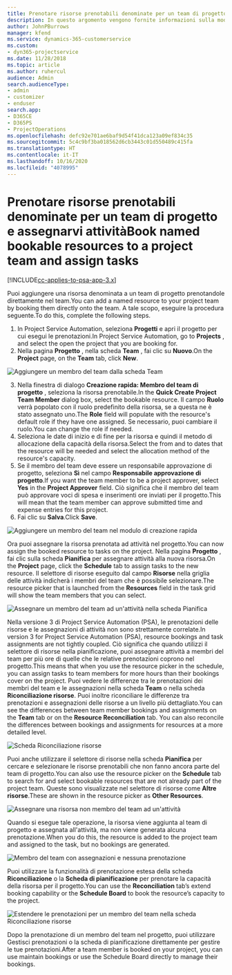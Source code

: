 ```yaml
---
title: Prenotare risorse prenotabili denominate per un team di progetto e assegnarvi attività
description: In questo argomento vengono fornite informazioni sulla modalità di prenotazione di risorse denominate per team di progetto e sull'assegnazione delle risorse ad attività.
author: JohnPBurrows
manager: kfend
ms.service: dynamics-365-customerservice
ms.custom:
- dyn365-projectservice
ms.date: 11/28/2018
ms.topic: article
ms.author: ruhercul
audience: Admin
search.audienceType:
- admin
- customizer
- enduser
search.app:
- D365CE
- D365PS
- ProjectOperations
ms.openlocfilehash: defc92e701ae6baf9d54f41dca123a09ef834c35
ms.sourcegitcommit: 5c4c9bf3ba018562d6cb3443c01d550489c415fa
ms.translationtype: HT
ms.contentlocale: it-IT
ms.lasthandoff: 10/16/2020
ms.locfileid: "4078995"
---
```

# <a name="book-named-bookable-resources-to-a-project-team-and-assign-tasks"></a><span data-ttu-id="04d84-103">Prenotare risorse prenotabili denominate per un team di progetto e assegnarvi attività</span><span class="sxs-lookup"><span data-stu-id="04d84-103">Book named bookable resources to a project team and assign tasks</span></span> 

[!INCLUDE[cc-applies-to-psa-app-3.x](../includes/cc-applies-to-psa-app-3x.md)]

<span data-ttu-id="04d84-104">Puoi aggiungere una risorsa denominata a un team di progetto prenotandole direttamente nel team.</span><span class="sxs-lookup"><span data-stu-id="04d84-104">You can  add a named resource to your project team by booking them directly onto the team.</span></span> <span data-ttu-id="04d84-105">A tale scopo, eseguire la procedura seguente.</span><span class="sxs-lookup"><span data-stu-id="04d84-105">To do this, complete the following steps.</span></span>

1. <span data-ttu-id="04d84-106">In Project Service Automation, seleziona **Progetti** e apri il progetto per cui esegui le prenotazioni.</span><span class="sxs-lookup"><span data-stu-id="04d84-106">In  Project Service Automation, go to **Projects** , and select the open the project that you are booking for.</span></span>
2. <span data-ttu-id="04d84-107">Nella pagina **Progetto** , nella scheda **Team** , fai clic su **Nuovo**.</span><span class="sxs-lookup"><span data-stu-id="04d84-107">On the **Project** page, on the **Team** tab, click **New**.</span></span> 

![Aggiungere un membro del team dalla scheda Team](media/RM-how-to-1.png)

3. <span data-ttu-id="04d84-109">Nella finestra di dialogo **Creazione rapida: Membro del team di progetto** , seleziona la risorsa prenotabile.</span><span class="sxs-lookup"><span data-stu-id="04d84-109">In the **Quick Create Project Team Member** dialog box, select the bookable resource.</span></span> <span data-ttu-id="04d84-110">Il campo **Ruolo** verrà popolato con il ruolo predefinito della risorsa, se a questa ne è stato assegnato uno.</span><span class="sxs-lookup"><span data-stu-id="04d84-110">The **Role** field will populate with the resource's default role if they have one assigned.</span></span> <span data-ttu-id="04d84-111">Se necessario, puoi cambiare il ruolo.</span><span class="sxs-lookup"><span data-stu-id="04d84-111">You can change the role if needed.</span></span> 
4. <span data-ttu-id="04d84-112">Seleziona le date di inizio e di fine per la risorsa e quindi il metodo di allocazione della capacità della risorsa.</span><span class="sxs-lookup"><span data-stu-id="04d84-112">Select the from and to dates that the resource will be needed and select the allocation method of the resource's capacity.</span></span> 
5. <span data-ttu-id="04d84-113">Se il membro del team deve essere un responsabile approvazione di progetto, seleziona **Sì** nel campo **Responsabile approvazione di progetto**.</span><span class="sxs-lookup"><span data-stu-id="04d84-113">If you want the team member to be a project approver, select **Yes** in the **Project Approver** field.</span></span> <span data-ttu-id="04d84-114">Ciò significa che il membro del team può approvare voci di spesa e inserimenti ore inviati per il progetto.</span><span class="sxs-lookup"><span data-stu-id="04d84-114">This will mean that the team member can approve submitted time and expense entries for this project.</span></span> 
6. <span data-ttu-id="04d84-115">Fai clic su **Salva**.</span><span class="sxs-lookup"><span data-stu-id="04d84-115">Click **Save**.</span></span>

![Aggiungere un membro del team nel modulo di creazione rapida](media/RM-how-to-2.png)


<span data-ttu-id="04d84-117">Ora puoi assegnare la risorsa prenotata ad attività nel progetto.</span><span class="sxs-lookup"><span data-stu-id="04d84-117">You can now assign the booked resource to tasks on the project.</span></span> <span data-ttu-id="04d84-118">Nella pagina **Progetto** , fai clic sulla scheda **Pianifica** per assegnare attività alla nuova risorsa.</span><span class="sxs-lookup"><span data-stu-id="04d84-118">On the **Project** page, click the **Schedule** tab to assign tasks to the new resource.</span></span> <span data-ttu-id="04d84-119">Il selettore di risorse eseguito dal campo **Risorse** nella griglia delle attività indicherà i membri del team che è possibile selezionare.</span><span class="sxs-lookup"><span data-stu-id="04d84-119">The resource picker that is launched from the **Resources** field in the task grid will show the team members that you can select.</span></span>

![Assegnare un membro del team ad un'attività nella scheda Pianifica](media/RM-how-to-3.png)

<span data-ttu-id="04d84-121">Nella versione 3 di Project Service Automation (PSA), le prenotazioni delle risorse e le assegnazioni di attività non sono strettamente correlate.</span><span class="sxs-lookup"><span data-stu-id="04d84-121">In version 3 for Project Service Automation (PSA), resource bookings and task assignments are not tightly coupled.</span></span> <span data-ttu-id="04d84-122">Ciò significa che quando utilizzi il selettore di risorse nella pianificazione, puoi assegnare attività a membri del team per più ore di quelle che le relative prenotazioni coprono nel progetto.</span><span class="sxs-lookup"><span data-stu-id="04d84-122">This means that when you use the resource picker in the schedule, you can assign tasks to team members for more hours than their bookings cover on the project.</span></span>
<span data-ttu-id="04d84-123">Puoi vedere le differenze tra le prenotazioni dei membri del team e le assegnazioni nella scheda **Team** o nella scheda **Riconciliazione risorse**. Puoi inoltre riconciliare le differenze tra prenotazioni e assegnazioni delle risorse a un livello più dettagliato.</span><span class="sxs-lookup"><span data-stu-id="04d84-123">You can see the differences between team member bookings and assignments on the **Team** tab or on the **Resource Reconciliation** tab. You can also reconcile the differences between bookings and assignments for resources at a more detailed level.</span></span>

![Scheda Riconciliazione risorse](media/RM-how-to-4.png)

<span data-ttu-id="04d84-125">Puoi anche utilizzare il selettore di risorse nella scheda **Pianifica** per cercare e selezionare le risorse prenotabili che non fanno ancora parte del team di progetto.</span><span class="sxs-lookup"><span data-stu-id="04d84-125">You can also use the resource picker on the **Schedule** tab to search for and select bookable resources that are not already part of the project team.</span></span> <span data-ttu-id="04d84-126">Queste sono visualizzate nel selettore di risorse come **Altre risorse**.</span><span class="sxs-lookup"><span data-stu-id="04d84-126">These are shown in the resource picker as **Other Resources**.</span></span>

![Assegnare una risorsa non membro del team ad un'attività](media/RM-how-to-5.png)

<span data-ttu-id="04d84-128">Quando si esegue tale operazione, la risorsa viene aggiunta al team di progetto e assegnata all'attività, ma non viene generata alcuna prenotazione.</span><span class="sxs-lookup"><span data-stu-id="04d84-128">When you do this, the resource is added to the project team and assigned to the task, but no bookings are generated.</span></span>

![Membro del team con assegnazioni e nessuna prenotazione](media/RM-how-to-6.png)

<span data-ttu-id="04d84-130">Puoi utilizzare la funzionalità di prenotazione estesa della scheda **Riconciliazione** o la **Scheda di pianificazione** per prenotare la capacità della risorsa per il progetto.</span><span class="sxs-lookup"><span data-stu-id="04d84-130">You can use the **Reconciliation** tab’s extend booking capability or the **Schedule Board** to book the resource’s capacity to the project.</span></span>

![Estendere le prenotazioni per un membro del team nella scheda Riconciliazione risorse](media/RM-how-to-7.png)

<span data-ttu-id="04d84-132">Dopo la prenotazione di un membro del team nel progetto, puoi utilizzare Gestisci prenotazioni o la scheda di pianificazione direttamente per gestire le tue prenotazioni.</span><span class="sxs-lookup"><span data-stu-id="04d84-132">After a team member is booked on your project, you can use maintain bookings or use the Schedule Board directly to manage their bookings.</span></span>
